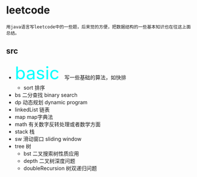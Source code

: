 # leetcode
    用java语言写leetcode中的一些题，后来觉的方便，把数据结构的一些基本知识也在往这上面总结。
## src
- <font color=#00ffff size=72> basic </font>                     写一些基础的算法，如快排
   - sort                   排序
- bs                        二分查找 binary search
- dp                        动态规划 dynamic program
- linkedList                链表
- map                       map字典法
- math                      有关数字反转处理或者数学方面
- stack                     栈
- sw                        滑动窗口 sliding window
- tree                      树
   - bst                     二叉搜索树性质应用
   - depth                   二叉树深度问题
   - doubleRecursion         树双递归问题